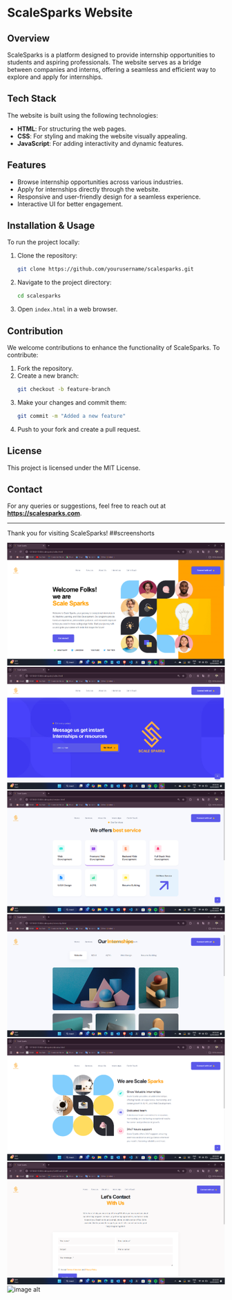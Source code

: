 # ScaleSparks Website

## Overview
ScaleSparks is a platform designed to provide internship opportunities to students and aspiring professionals. The website serves as a bridge between companies and interns, offering a seamless and efficient way to explore and apply for internships.

## Tech Stack
The website is built using the following technologies:
- **HTML**: For structuring the web pages.
- **CSS**: For styling and making the website visually appealing.
- **JavaScript**: For adding interactivity and dynamic features.

## Features
- Browse internship opportunities across various industries.
- Apply for internships directly through the website.
- Responsive and user-friendly design for a seamless experience.
- Interactive UI for better engagement.

## Installation & Usage
To run the project locally:
1. Clone the repository:
   ```bash
   git clone https://github.com/yourusername/scalesparks.git
   ```
2. Navigate to the project directory:
   ```bash
   cd scalesparks
   ```
3. Open `index.html` in a web browser.

## Contribution
We welcome contributions to enhance the functionality of ScaleSparks. To contribute:
1. Fork the repository.
2. Create a new branch:
   ```bash
   git checkout -b feature-branch
   ```
3. Make your changes and commit them:
   ```bash
   git commit -m "Added a new feature"
   ```
4. Push to your fork and create a pull request.

## License
This project is licensed under the MIT License.

## Contact
For any queries or suggestions, feel free to reach out at **https://scalesparks.com**.

---
Thank you for visiting ScaleSparks!
##screenshorts

![image alt](https://github.com/Gauravsinghh55/scalesparks-website/blob/9abe47d4c07ed72aee2b1e2c27ac6117c394e5b2/Screenshot%202025-03-11%20103242.png)
![image alt](https://github.com/Gauravsinghh55/scalesparks-website/blob/419538835c87e3d6d7d2afb80bb7b7c10ceb3a5b/Screenshot%202025-03-11%20103255.png)
![image alt](https://github.com/Gauravsinghh55/scalesparks-website/blob/ab6cf332ff1540290195330a02db3cace16faf15/Screenshot%202025-03-11%20103312.png)
![image alt](https://github.com/Gauravsinghh55/scalesparks-website/blob/b53e9cc2e5c70cccb221bd30c1df20b59d49a84c/Screenshot%202025-03-11%20103334.png)
![image alt](https://github.com/Gauravsinghh55/scalesparks-website/blob/354a3e06a4911aaa0afcaeb92d531894dfdbb251/Screenshot%202025-03-11%20103345.png)
![image alt](https://github.com/Gauravsinghh55/scalesparks-website/blob/2993adba980565656c1ed3e80de188d2475515a9/Screenshot%202025-03-11%20103357.png)
![image alt]()
